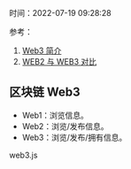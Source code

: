时间：2022-07-19 09:28:28

参考：

1. [Web3 简介](https://ethereum.org/zh/web3/#web3)
2. [WEB2 与 WEB3 对比](https://ethereum.org/zh/developers/docs/web2-vs-web3/)

## 区块链 Web3

* Web1：浏览信息。
* Web2：浏览/发布信息。
* Web3：浏览/发布/拥有信息。

web3.js